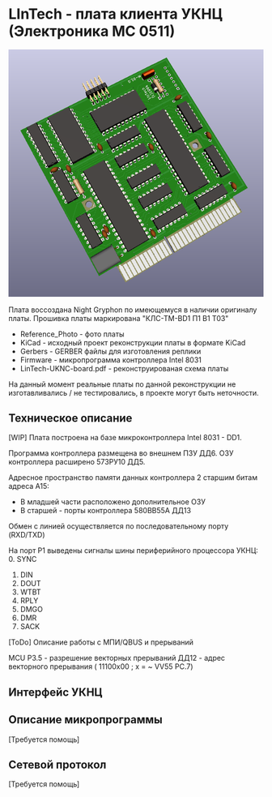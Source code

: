 # LInTech - плата клиента УКНЦ (Электроника МС 0511)
![3D  модель платы](./KiCad/LInTech-UKNC.png)

Плата воссоздана Night Gryphon по имеющемуся в наличии оригиналу платы.
Прошивка платы маркирована "КЛС-ТМ-BD1 П1 В1 Т03"

- Reference_Photo - фото платы
- KiCad - исходный проект реконструкции платы в формате KiCad
- Gerbers - GERBER файлы для изготовления реплики
- Firmware - микропрограмма контроллера Intel 8031
- LinTech-UKNC-board.pdf - реконструированая схема платы

На данный момент реальные платы по данной реконструкции не изготавливались / не тестировались, в проекте могут быть неточности.

## Техническое описание
[WIP]
Плата построена на базе микроконтроллера Intel 8031 - DD1.
 
Программа контроллера размещена во внешнем ПЗУ ДД6. ОЗУ контроллера расширено 573РУ10 ДД5. 

Адресное пространство памяти данных контроллера 2 старшим битам адреса А15:
- В младшей части расположено дополнительное ОЗУ
- В старшей - порты контроллера 580ВВ55А ДД13

Обмен с линией осуществляется по последовательному порту (RXD/TXD)

На порт Р1 выведены сигналы шины периферийного процессора УКНЦ:
0. SYNC
1. DIN 
2. DOUT
3. WTBT
4. RPLY
5. DMGO
6. DMR 
7. SACK

[ToDo]
Описание работы с МПИ/QBUS и прерываний

MCU Р3.5 - разрешение векторных прерываний
ДД12 - адрес векторного прерывания ( 11100x00 ; x = ~ VV55 PC.7)

## Интерфейс УКНЦ

## Описание микропрограммы
[Требуется помощь]

## Сетевой протокол
[Требуется помощь]